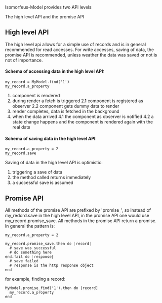 Isomorfeus-Model provides two API levels

The high level API and the promise API

## High level API

The high level api allows for a simple use of records and is in general recommended for read accesses. For write accesses, saving of data, the promise API is recommended, unless weather the data was saved or not is not of importance.

#### Schema of accessing data in the high level API:

```
my_record = MyModel.find('1')
my_record.a_property
```

1. component is rendered
2. during render a fetch is triggered
2.1 component is registered as observer
2.2 component gets dummy data to render
3. render completes, data is fetched in the background
4. when the data arrived
4.1 the component as observer is notified
4.2 a state change happens and the component is rendered again with the real data

#### Schema of saving data in the high level API

```
my_record.a_property = 2
my_record.save
```

Saving of data in the high level API is optimistic:

1. triggering a save of data
2. the method called returns immediately
3. a successful save is assumed

## Promise API

All methods of the promise API are prefixed by 'promise_', so instead of my_redord.save in the high level API, in the promise API one would use my_record.promise_save.
All methods in the promise API return a promise.
In general the pattern is:

```
my_record.a_property = 2

my_record.promise_save.then do |record|
  # save was successful
  # do something here
end.fail do |response|
  # save failed
  # response is the http response object
end
```

for example, finding a record:

```
MyModel.promise_find('1').then do |record]
  my_record.a_property
end
```